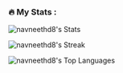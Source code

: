 
### :fire: My Stats :

![navneethd8's Stats](https://github-readme-stats.vercel.app/api?username=navneethd8&theme=shades-of-purple&show_icons=true&hide_border=true&count_private=true)

![navneethd8's Streak](https://github-readme-streak-stats.herokuapp.com/?user=navneethd8&theme=shades-of-purple&hide_border=true)

![navneethd8's Top Languages](https://github-readme-stats.vercel.app/api/top-langs/?username=navneethd8&theme=shades-of-purple&show_icons=true&hide_border=true&layout=compact)
